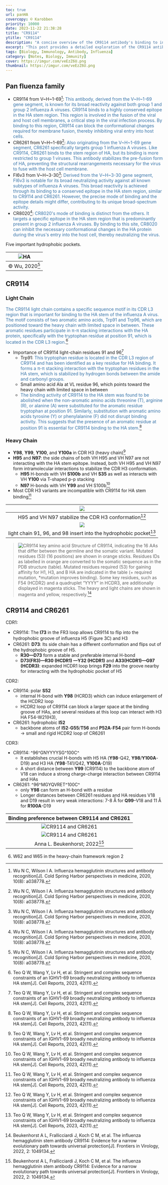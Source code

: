 ```yaml
---
toc: true
url: panHA
covercopy: © Karobben
priority: 10000
date: 2023-11-22 21:38:28
title: "CR9114"
ytitle: "CR9114" 
description: "A concise overview of the CR9114 antibody's binding to influenza A viruses, highlighting its effectiveness and comparison with other antibodies."
excerpt: "This post provides a detailed exploration of the CR9114 antibody, focusing on its binding properties and effectiveness against various influenza A virus strains. It covers the specific gene segments from which CR9114 is derived, explaining its broad reactivity to both group 1 and group 2 influenza A viruses. The article highlights the significance of the HA stem region in the virus and how CR9114's binding to this region blocks the necessary conformational changes for viral entry into host cells. Additionally, it compares CR9114 to other antibodies like CR6261 and FI6v3, discussing their different binding modes and effectiveness. The content is technical and geared towards readers with a background in biology and immunology."
tags: [Biology, Immunology, Antibody, Influenza]
category: [Notes, Biology, Immunity]
cover: https://imgur.com/veEzZ6U.png
thumbnail: https://imgur.com/veEzZ6U.png
---
```


## Pan fluenza family


- CR9114 from V~H~1-69[^Med-2020-Wu-a038778]: <ai>This antibody, derived from the V~H~1-69 gene segment, is known for its broad reactivity against both group 1 and group 2 influenza A viruses. CR9114 binds to a highly conserved epitope in the HA stem region. This region is involved in the fusion of the viral and host cell membranes, a critical step in the viral infection process. By binding to this region, CR9114 can block the conformational changes required for membrane fusion, thereby inhibiting viral entry into host cells.</ai>
- CR6261 from V~H~1-69[^Med-2020-Wu-a038778]: <ai>Also originating from the V~H~1-69 gene segment, CR6261 specifically targets group 1 influenza A viruses. Like CR9114, CR6261 binds to the stem region of HA, but its binding is more restricted to group 1 viruses. This antibody stabilizes the pre-fusion form of HA, preventing the structural rearrangements necessary for the virus to fuse with the host cell membrane.</ai>
- FI6v3 from V~H~3-30[^Med-2020-Wu-a038778]: <ai>Derived from the V~H~3-30 gene segment, FI6v3 is notable for its broad neutralizing activity against all known subtypes of influenza A viruses. This broad reactivity is achieved through its binding to a conserved epitope in the HA stem region, similar to CR9114 and CR6261. However, the precise mode of binding and the epitope details might differ, contributing to its unique broad-spectrum activity.</ai>
- CR8020[^Med-2020-Wu-a038778]: <ai>CR8020's mode of binding is distinct from the others. It targets a specific epitope in the HA stem region that is predominantly present in group 2 influenza A viruses. By binding to this site, CR8020 can inhibit the necessary conformational changes in the HA protein during the virus's entry into the host cell, thereby neutralizing the virus.</ai>


Five important hydrophobic pockets.

|![HA](https://perspectivesinmedicine.cshlp.org/content/10/8/a038778/F4.large.jpg)|
|:-:|
|© Wu, 2020[^Med-2020-Wu-a038778]|


## CR9114

### Light Chain

<ai>The CR9114 light chain contains a specific sequence motif in its CDR L3 region that is important for binding to the HA stem of the influenza A virus. The motif consists of two aromatic amino acids, Trp91 and Trp96, which are positioned toward the heavy chain with limited space in between. These aromatic residues participate in π-π stacking interactions with the HA protein, specifically with the tryptophan residue at position 91, which is located in the CDR L3 region.</ai>[^PIIS2211124723014225] 

- Importance of CR9114 light-chain residues 91 and 96[^PIIS2211124723014225]
  - Trp91: <ai>This tryptophan residue is located in the CDR L3 region of CR9114 and has been identified as a key residue for HA binding. It forms a π-π stacking interaction with the tryptophan residues in the HA stem, which is stabilized by hydrogen bonds between the amide and carbonyl groups.<ai>
  - Small amino acid Ala at VL residue 96, which points toward the heavy chain with limited space in between
  - <ai>The binding activity of CR9114 to the HA stem was found to be abolished when the non-aromatic amino acids threonine (T), arginine (R), or alanine (A) were substituted for the aromatic residue tryptophan at position 91. Similarly, substitution with aromatic amino acids tyrosine (Y) or phenylalanine (F) did not disrupt binding activity. This suggests that the presence of an aromatic residue at position 91 is essential for CR9114 binding to the HA stem.<ai>[^PIIS2211124723014225]

### Heavy Chain

- **Y98**, **Y99**, **Y100**, and **Y100a** in CDR H3 (heavy chain)[^PIIS2211124723014225]
- **H95** and **N97**: the side chains of both VH H95 and VH N97 are not interacting with the HA stem epitope. Instead, both VH H95 and VH N97 form intramolecular interactions to stabilize the CDR H3 conformation. 
  - **H95** H-bonds with VH **S100b** and VH **S35** as well as interacts with VH **Y100** via T-shaped p-p stacking
  - **N97** H-bonds with VH **Y99** and VH S100b[^PIIS2211124723014225]
- Most CDR H3 variants are incompatible with CR9114 for HA stem binding[^PIIS2211124723014225]


|![](https://ars.els-cdn.com/content/image/1-s2.0-S2211124723014225-gr4.jpg)|
|:-:|
|H95 and VH N97 stabilize the CDR H3 conformation[^PIIS2211124723014225]|
|![](https://imgur.com/iWELcwB.png)|
|light chain 91, 96, and 98 insert into the hydrophobic pocket[^PIIS2211124723014225]|



>![CR9114 key amino acid](https://www.frontiersin.org/files/Articles/1049134/fviro-02-1049134-HTML-r4/image_m/fviro-02-1049134-g004.jpg)
> Structure of CR9114, indicating the 16 AAs that differ between the germline and the somatic variant. Mutated residues (53) (16 positions) are shown in orange sticks. Residues IDs as labelled in orange are converted to the somatic sequence as in the PDB structure (table). Mutated residues required (53) for gaining affinity for H1, H3, and B HA are indicated in the table (+ required mutation, *mutation improves binding). Some key residues, such as F54 (HCDR2) and a quadruplet “YYYY” in HCDR3, are additionally displayed in magenta sticks. The heavy and light chains are shown in magenta and yellow, respectively.[^fviro-02-1049134]



## CR9114 and CR6261

CDR1:
- CR9114: The **I73** in the FR3 loop allows CR9114 to ﬂip into the hydrophobic groove of inﬂuenza H5 (Figure 3C) and H3
- CR6261: **D73**: Its side chain has a different conformation and ﬂips out of the hydrophobic groove of H5.
  - **R30—D73** form a stable and preferable internal H-bond
  - **D73(FR3)—R30 (HCDR1) —Y32 (HCDR1)** and **A33(HCDR1)—G97 (HCDR3)**: expanded HCDR1 loop brings **F29** into the groove nearby for interacting with the hydrophobic pocket of H5

CDR2: 
- CR9114: polar **S52**
  - internal H-bond with **Y98** (HCRD3) which can induce enlargement of the HCDR2 loop
  - HCDR2 loop of CR9114 can block a larger space at the binding groove of HAs, and several residues at this loop can interact with H3 HA F54-W21(H3),
- CR6261: hydrophobic **I52**
  - backbone atoms of **I52**-**G55**/**T56** and **P52A**-**F54** pair form H-bonds → small and rigid HCDR2 loop of CR6261

CDR3:
- CR9114: ^96^GNYYYYSG^100C^
  - It establishes crucial H-bonds with H5 HA (**Y98**-Q42, **Y98**/**Y100A**-D19) and H3 HA (**Y98**-T41/Q42, **Y100A**-D19)
  - A short distance between **Y99** (CR9114) to the backbone atom of V18 can induce a strong charge-charge interaction between CR9114 and HAs
- CR6261: ^96^MGYQVRET^100C^
  - only **Y98** can form an H-bond with a residue
  - Longer distances between CR6261 residues and HA residues V18 and D19 result in very weak interactions: 7-8 Å for **Q99**–V18 and 11 Å for **R100A**-D19


|Binding preference between CR9114 and CR6261|
|:-:|
|![CR9114 and CR6261](https://imgur.com/GCMw6iZ.png)|
|![CR9114 and CR6261](https://imgur.com/3otr25H.png)|
|Anna L. Beukenhorst; 2022[^fviro-02-1049134]|







6. W62 and W65 in the heavy-chain framework region 2

[^s41577-019-0143-6]: Krammer F. The human antibody response to influenza A virus infection and vaccination[J]. Nature Reviews Immunology, 2019, 19(6): 383-397.
[^PIIS2211124723014225]: Teo Q W, Wang Y, Lv H, et al. Stringent and complex sequence constraints of an IGHV1-69 broadly neutralizing antibody to influenza HA stem[J]. Cell Reports, 2023, 42(11).
[^Med-2020-Wu-a038778]: Wu N C, Wilson I A. Influenza hemagglutinin structures and antibody recognition[J]. Cold Spring Harbor perspectives in medicine, 2020, 10(8): a038778.
[^fviro-02-1049134]: Beukenhorst A L, Frallicciardi J, Koch C M, et al. The influenza hemagglutinin stem antibody CR9114: Evidence for a narrow evolutionary path towards universal protection[J]. Frontiers in Virology, 2022, 2: 1049134.


<style>
pre {
  background-color: #38393d;
  color: #5fd381;
}
ai {
   color:  #3572A8;
}
</style>
